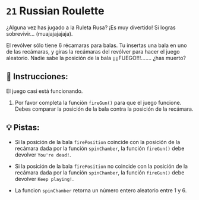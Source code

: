 # `21` Russian Roulette

¿Alguna vez has jugado a la Ruleta Rusa? ¡Es muy divertido! Si logras sobrevivir... (muajajajajaja).

El revólver sólo tiene 6 récamaras para balas. Tu insertas una bala en uno de las recámaras, y giras la recámaras del revólver para hacer el juego aleatorio. Nadie sabe la posición de la bala ¡¡¡¡FUEGO!!!....... ¿has muerto?

## 📝 Instrucciones:

El juego casi está funcionando.

1. Por favor completa la función `fireGun()` para que el juego funcione. Debes comparar la posición de la bala contra la posición de la recámara.

## 💡 Pistas:

+ Si la posición de la bala `firePosition` coincide con la posición de la recámara dada por la función `spinChamber`, la función `fireGun()` debe devolver `You're dead!`.

+ Si la posición de la bala `firePosition` no coincide con la posición de la recámara dada por la función `spinChamber`, la función `fireGun()` debe devolver `Keep playing!`.

+ La funcion `spinChamber` retorna un número entero aleatorio entre 1 y 6.